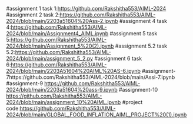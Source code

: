 #assignment 1 task 1:https://github.com/Rakshitha553/AIML-2024
#assignment 2 task 2:https://github.com/Rakshitha553/AIML-2024/blob/main/2203a51604%20Ass-2.ipynb
#assignment 4 task 4:https://github.com/Rakshitha553/AIML-2024/blob/main/Assignment4_AIML.ipynb
#assignment 5 task 5:https://github.com/Rakshitha553/AIML-2024/blob/main/Assignment_5%20(2).ipynb
#assignment 5.2 task 5.2:https://github.com/Rakshitha553/AIML-2024/blob/main/assignment_5_2.py
#assignment 6 task 6:https://github.com/Rakshitha553/AIML-2024/blob/main/2203A51604%20AIML%20AS-6.ipynb
#assignment-7https://github.com/Rakshitha553/AIML-2024/blob/main/Assi-7.ipynb
#assignment-9 https://github.com/Rakshitha553/AIML-2024/blob/main/2203a51604%20ass-9.ipynb
#assignment-10 https://github.com/Rakshitha553/AIML-2024/blob/main/assignment_10%20AIML.ipynb
#project code:https://github.com/Rakshitha553/AIML-2024/blob/main/GLOBAL_FOOD_INFLATION_AIML_PROJECT%20(1).ipynb
